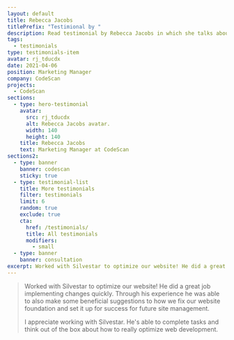 ```yaml
---
layout: default
title: Rebecca Jacobs
titlePrefix: "Testimional by "
description: Read testimonial by Rebecca Jacobs in which she talks about her positive experience in working with Silvestar Bistrović.
tags:
  - testimonials
type: testimonials-item
avatar: rj_tducdx
date: 2021-04-06
position: Marketing Manager
company: CodeScan
projects:
  - CodeScan
sections:
  - type: hero-testimonial
    avatar:
      src: rj_tducdx
      alt: Rebecca Jacobs avatar.
      width: 140
      height: 140
    title: Rebecca Jacobs
    text: Marketing Manager at CodeScan
sections2:
  - type: banner
    banner: codescan
    sticky: true
  - type: testimonial-list
    title: More testimonials
    filter: testimonials
    limit: 6
    random: true
    exclude: true
    cta:
      href: /testimonials/
      title: All testimonials
      modifiers:
        - small
  - type: banner
    banner: consultation
excerpt: Worked with Silvestar to optimize our website! He did a great job implementing...
---
```


> Worked with Silvestar to optimize our website! He did a great job implementing changes quickly. Through his experience he was able to also make some beneficial suggestions to how we fix our website foundation and set it up for success for future site management.
>
> I appreciate working with Silvestar. He's able to complete tasks and think out of the box about how to really optimize web development.
